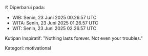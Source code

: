 ⏰ Diperbarui pada:
- WIB: Senin, 23 Juni 2025 00.26.57 UTC
- WITA: Senin, 23 Juni 2025 01.26.57 UTC
- WIT: Senin, 23 Juni 2025 02.26.57 UTC

Kutipan Inspiratif:
"Nothing lasts forever. Not even your troubles."


Kategori: motivational

